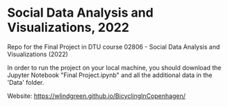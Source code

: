 # Social Data Analysis and Visualizations, 2022
Repo for the Final Project in DTU course 02806 - Social Data Analysis and Visualizations (2022)

In order to run the project on your local machine, you should download the Jupyter Notebook "Final Project.ipynb" and all the additional data in the 'Data' folder.

Website: https://wlindgreen.github.io/BicyclingInCopenhagen/

